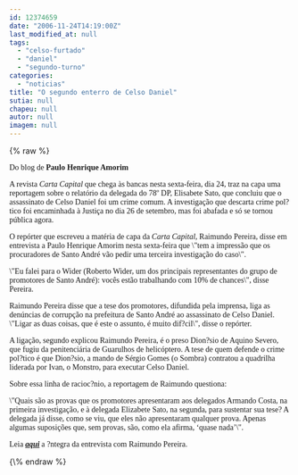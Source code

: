 ```yaml
---
id: 12374659
date: "2006-11-24T14:19:00Z"
last_modified_at: null
tags:
  - "celso-furtado"
  - "daniel"
  - "segundo-turno"
categories:
  - "noticias"
title: "O segundo enterro de Celso Daniel"
sutia: null
chapeu: null
autor: null
imagem: null
---
```

{\% raw %}
<p><P><FONT face=Verdana>Do blog de <STRONG>Paulo Henrique Amorim</STRONG></FONT></P></p>
<p><P><FONT face=Verdana>A revista <I>Carta Capital</I> que chega às bancas nesta sexta-feira, dia 24, traz na capa uma reportagem sobre o relatório da delegada do 78º DP, Elisabete Sato, que concluiu que o assassinato de Celso Daniel foi um crime comum. A investigação que descarta crime pol?tico foi encaminhada à Justiça no dia 26 de setembro, mas foi abafada e só se tornou pública agora</FONT><FONT face=Verdana>.</FONT></P></p>
<p><P><FONT face=Verdana>O repórter que escreveu a matéria de capa da <I>Carta Capital</I>, Raimundo Pereira, disse em entrevista a Paulo Henrique Amorim nesta sexta-feira que \"tem a impressão que os procuradores de Santo André vão pedir uma terceira investigação do caso\".</FONT></P></p>
<p><P><FONT face=Verdana>\"Eu falei para o Wider (Roberto Wider, um dos principais representantes do grupo de promotores de Santo André): vocês estão trabalhando com 10% de chances\", disse Pereira.</FONT></P></p>
<p><P><FONT face=Verdana>Raimundo Pereira disse que a tese dos promotores, difundida pela imprensa, liga as denúncias de corrupção na prefeitura de Santo André ao assassinato de Celso Daniel. \"Ligar as duas coisas, que é este o assunto, é muito dif?cil\", disse o repórter.</FONT></P></p>
<p><P><FONT face=Verdana>A ligação, segundo explicou Raimundo Pereira, é o preso Dion?sio de Aquino Severo, que fugiu da penitenciária de Guarulhos de helicóptero. A tese de quem defende o crime pol?tico é que Dion?sio, a mando de Sérgio Gomes (o Sombra) contratou a quadrilha liderada por Ivan, o Monstro, para executar Celso Daniel.</FONT></P></p>
<p><P><FONT face=Verdana>Sobre essa linha de racioc?nio, a reportagem de Raimundo questiona: </FONT></P></p>
<p><P><FONT face=Verdana>\"Quais são as provas que os promotores apresentaram aos delegados Armando Costa, na primeira investigação, e à delegada Elizabete Sato, na segunda, para sustentar sua tese? A delegada já disse, como se viu, que eles não apresentaram qualquer prova. Apenas algumas suposições que, sem provas, são, como ela afirma, ‘quase nada’\".</FONT></P></p>
<p><P><FONT face=Verdana>Leia <STRONG><EM><A href=\"https://conversa-afiada.ig.com.br/materias/401501-402000/401924/401924_1.html\" target=_blank>aqui</A></EM></STRONG> a ?ntegra da entrevista com Raimundo Pereira.</FONT></P> </p>
{\% endraw %}